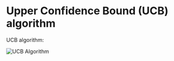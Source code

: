 # Upper Confidence Bound (UCB) algorithm


UCB algorithm:

![UCB Algorithm](/UCB_Algorithm_slide.png)
